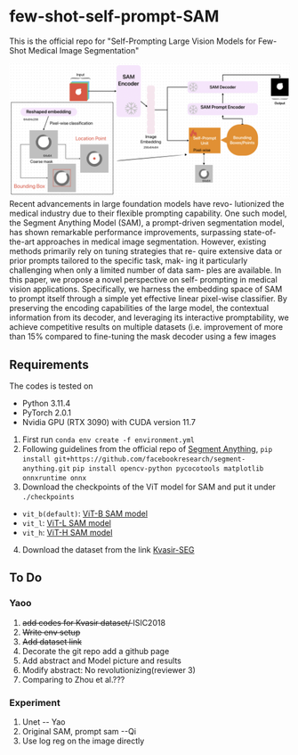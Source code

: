 # few-shot-self-prompt-SAM
This is the official repo for "Self-Prompting Large Vision Models for Few-Shot Medical Image Segmentation"

![Model Framework](./images/framework.jpg)
Recent advancements in large foundation models have revo-
lutionized the medical industry due to their flexible prompting capability.
One such model, the Segment Anything Model (SAM), a prompt-driven
segmentation model, has shown remarkable performance improvements,
surpassing state-of-the-art approaches in medical image segmentation.
However, existing methods primarily rely on tuning strategies that re-
quire extensive data or prior prompts tailored to the specific task, mak-
ing it particularly challenging when only a limited number of data sam-
ples are available. In this paper, we propose a novel perspective on self-
prompting in medical vision applications. Specifically, we harness the
embedding space of SAM to prompt itself through a simple yet effective
linear pixel-wise classifier. By preserving the encoding capabilities of the
large model, the contextual information from its decoder, and leveraging
its interactive promptability, we achieve competitive results on multiple
datasets (i.e. improvement of more than 15% compared to fine-tuning the
mask decoder using a few images
## Requirements
The codes is tested on 
- Python 3.11.4
- PyTorch 2.0.1
- Nvidia GPU (RTX 3090) with CUDA version 11.7
1. First run ```conda env create -f environment.yml```
2. Following guidelines from the official repo of [Segment Anything](https://github.com/facebookresearch/segment-anything/tree/main),
```pip install git+https://github.com/facebookresearch/segment-anything.git```
```pip install opencv-python pycocotools matplotlib onnxruntime onnx```
3. Download the checkpoints of the ViT model for SAM and put it under ```./checkpoints```
- ```vit_b(default)```: [ViT-B SAM model](https://dl.fbaipublicfiles.com/segment_anything/sam_vit_b_01ec64.pth)
- ```vit_l```: [ViT-L SAM model](https://dl.fbaipublicfiles.com/segment_anything/sam_vit_l_0b3195.pth)
- ```vit_h```: [ViT-H SAM model](https://dl.fbaipublicfiles.com/segment_anything/sam_vit_h_4b8939.pth)
4. Download the dataset from the link [Kvasir-SEG](https://drive.google.com/file/d/1AFbMOHdiSrd1gsIbA0iQptYNApnp_l6b/view?usp=share_link)
## To Do
### Yaoo
1. <s>add codes for Kvasir dataset/ </s> ISIC2018
2. <s>Write env setup
3. Add dataset link</s>
4. Decorate the git repo add a github page
5. Add abstract and Model picture and results
6. Modify abstract: No revolutionizing(reviewer 3)
7. Comparing to Zhou et al.???

### Experiment
1. Unet -- Yao
2. Original SAM, prompt sam --Qi
3. Use log reg on the image directly